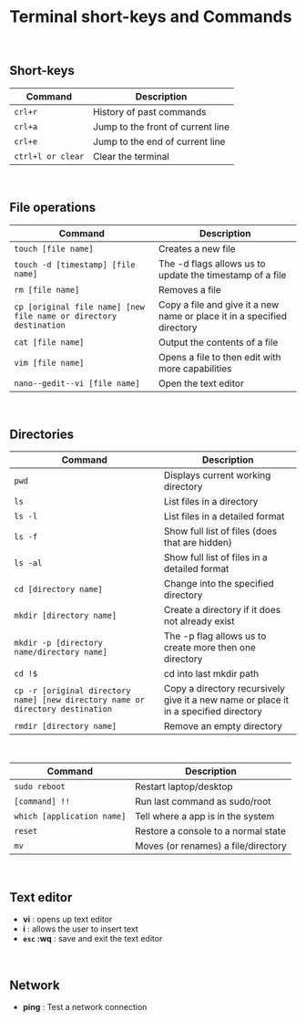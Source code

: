# Terminal short-keys and Commands

&nbsp; 


## Short-keys

| Command           | Description                       |
| ----------------- | --------------------------------- |
| `crl+r`           | History of past commands          |
| `crl+a`           | Jump to the front of current line |
| `crl+e`           | Jump to the end of current line   |
| `ctrl+l or clear` | Clear the terminal                |

&nbsp; 


## File operations

| Command                                                            | Description                                                             |
| ------------------------------------------------------------------ | ----------------------------------------------------------------------- |
| `touch [file name]`                                                | Creates a new file                                                      |
| `touch -d [timestamp] [file name]`                                 | The -d flags allows us to update the timestamp of a file                |
| `rm [file name]`                                                   | Removes a file                                                          |
| `cp [original file name] [new file name or directory destination ` | Copy a file and give it a new name or place it in a specified directory |
| `cat [file name]`                                                  | Output the contents of a file                                           |
| `vim [file name]`                                                  | Opens a file to then edit with more capabilities                        |
| `nano--gedit--vi [file name]`                                      | Open the text editor                                                    |

&nbsp;


## Directories

| Command                                                                         | Description                                                                          |
| ------------------------------------------------------------------------------- | ------------------------------------------------------------------------------------ |
| `pwd`                                                                           | Displays  current working directory                                                  |
| `ls`                                                                            | List files in a directory                                                            |
| `ls -l`                                                                         | List files in a detailed format                                                      |
| `ls -f`                                                                         | Show full list of files (does that are hidden)                                       |
| `ls -al`                                                                        | Show full list of files in a detailed format                                         |
| `cd [directory name]`                                                           | Change into the specified directory                                                  |
| `mkdir [directory name]`                                                        | Create a directory if it does not already exist                                      |
| `mkdir -p [directory name/directory name]`                                      | The -p flag allows us to create more then one directory                              |
| `cd !$`                                                                         | cd into last mkdir path                                                              |
| `cp -r [original directory name] [new directory name or directory destination ` | Copy a directory recursively give it a new name or place it in a specified directory |
| `rmdir [directory name]`                                                        | Remove an empty directory                                                            |

&nbsp;


| Command                    | Description                         |
| -------------------------- | ----------------------------------- |
| `sudo reboot`              | Restart laptop/desktop              |
| `[command] !!`             | Run last command as sudo/root       |
| `which [application name]` | Tell where a app is in the system   |
| `reset`                    | Restore a console to a normal state |
| `mv`                       | Moves (or renames) a file/directory |

&nbsp; 


## Text editor

- **vi** : opens up text editor
- **i** : allows the user to insert text
- **`esc` :wq** : save and exit the text editor

&nbsp;


## Network

- **ping** : Test a network connection

